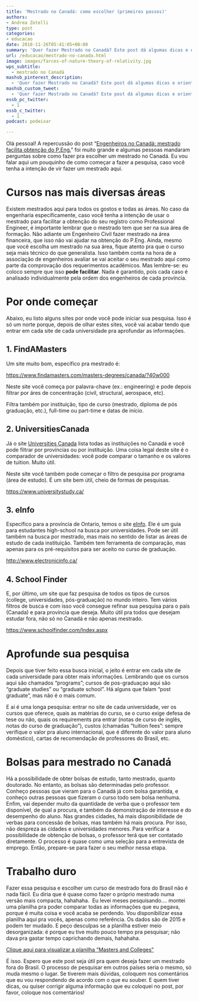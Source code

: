 ```yaml
---
title: 'Mestrado no Canadá: como escolher (primeiros passos)'
authors:
- Andrea Zotelli
type: post
categories:
- educacao
date: 2018-11-26T05:41:05+00:00
summary: 'Quer fazer Mestrado no Canadá? Este post dá algumas dicas e orientações pra você saber pelo menos por onde começar a pesquisar. Leia deixe seu comentário. '
url: /educacao/mestrado-no-canada.html
image: images/farces-of-nature-theory-of-relativity.jpg
wps_subtitle:
  - mestrado no Canadá
mashsb_pinterest_description:
  - 'Quer fazer Mestrado no Canadá? Este post dá algumas dicas e orientações pra você saber pelo menos por onde começar a pesquisar. Leia deixe seu comentário. '
mashsb_custom_tweet:
  - 'Quer fazer Mestrado no Canadá? Este post dá algumas dicas e orientações pra você saber pelo menos por onde começar a pesquisar. Leia deixe seu comentário. '
essb_pc_twitter:
  - 1
essb_c_twitter:
  - 1
podcast: podeixar

---
```

Olá pessoal! A repercussão do post &#8220;[Engenheiros no Canadá: mestrado facilita obtenção do P.Eng.][1]&#8221; foi muito grande e algumas pessoas mandaram perguntas sobre como fazer pra escolher um mestrado no Canadá. Eu vou falar aqui um pouquinho de como começar a fazer a pesquisa, caso você tenha a intenção de vir fazer um mestrado aqui.

# Cursos nas mais diversas áreas

Existem mestrados aqui para todos os gostos e todas as áreas. No caso da engenharia especificamente, caso você tenha a intenção de usar o mestrado para facilitar a obtenção do seu registro como Professional Engineer, é importante lembrar que o mestrado tem que ser na sua área de formação. Não adiante um Engenheiro Civil fazer mestrado na área financeira, que isso não vai ajudar na obtenção do P.Eng. Ainda, mesmo que você escolha um mestrado na sua área, fique atento pra que o curso seja mais técnico do que generalista. Isso também conta na hora de a associação de engenheiros avaliar se vai aceitar o seu mestrado aqui como parte da comprovação dos requerimentos acadêmicos. Mas lembre-se: eu coloco sempre que isso **pode facilitar**. Nada é garantido, pois cada caso é analisado individualmente pela ordem dos engenheiros de cada província.

# Por onde começar

Abaixo, eu listo alguns sites por onde você pode iniciar sua pesquisa. Isso é só um norte porque, depois de olhar estes sites, você vai acabar tendo que entrar em cada site de cada universidade pra aprofundar as informações.

## 1. FindAMasters

Um site muito bom, específico pra mestrado é:

<https://www.findamasters.com/masters-degrees/canada/?40w000>

Neste site você começa por palavra-chave (ex.: engineering) e pode depois filtrar por áres de concentração (civil, structural, aerospace, etc).

Filtra também por instituição, tipo de curso (mestrado, diploma de pós graduação, etc.), full-time ou part-time e datas de início.

## 2. UniversitiesCanada

Já o site <a href="https://www.universitystudy.ca/" target="_blank" rel="noopener noreferrer">Universities Canada</a> lista todas as instituições no Canadá e você pode filtrar por províncias ou por instituição. Uma coisa legal deste site é o comparador de universidades: você pode comparar o tamanho e os valores de tuition. Muito útil.

Neste site você também pode começar o filtro de pesquisa por programa (área de estudo). É um site bem útil, cheio de formas de pesquisas.

<https://www.universitystudy.ca/>

## 3. eInfo

Específico para a província de Ontario, temos o site <a href="http://www.electronicinfo.ca/" target="_blank" rel="noopener noreferrer">eInfo</a>. Ele é um guia para estudantes high-school na busca por universidades. Pode ser útil também na busca por mestrado, mas mais no sentido de listar as áreas de estudo de cada instituição. Também tem ferramenta de comparação, mas apenas para os pré-requisitos para ser aceito no curso de graduação.

<http://www.electronicinfo.ca/>

## 4. School Finder

E, por último, um site que faz pesquisa de todos os tipos de cursos (college, universidades, pós-graduação) no mundo inteiro. Tem vários filtros de busca e com isso você consegue refinar sua pesquisa para o país (Canada) e para província que deseja. Muito útil pra todos que desejam estudar fora, não só no Canadá e não apenas mestrado.

<https://www.schoolfinder.com/Index.aspx>

# Aprofunde sua pesquisa

Depois que tiver feito essa busca inicial, o jeito é entrar em cada site de cada universidade para obter mais informações. Lembrando que os cursos aqui são chamados &#8220;programs&#8221;; cursos de pos-graduaçao aqui são &#8220;graduate studies&#8221; ou &#8220;graduate school&#8221;. Há alguns que falam &#8220;post graduate&#8221;, mas não é o mais comum.

E aí é uma longa pesquisa: entrar no site de cada universidade, ver os cursos que oferece, quais as matérias do curso, se o curso exige defesa de tese ou não, quais os requirements pra entrar (notas de curso de inglês, notas do curso de graduação&#8221;), custos (chamadas &#8220;tuition fees&#8221;: sempre verifique o valor pra aluno internacional, que é diferente do valor para aluno doméstico), cartas de recomendação de professores do Brasil, etc.

# Bolsas para mestrado no Canadá

Há a possibilidade de obter bolsas de estudo, tanto mestrado, quanto doutorado. No entanto, as bolsas são determinadas pelo professor. Conheço pessoas que vieram para o Canadá já com bolsa garantida, e conheço outras pessoas que fizeram o curso todo sem bolsa nenhuma. Enfim, vai depender muito da quantidade de verba que o professor tem disponível, de qual a procura, e também da demonstração de interesse e do desempenho do aluno. Nas grandes cidades, há mais disponibilidade de verbas para concessão de bolsas, mas também há mais procura. Por isso, não despreza as cidades e universidades menores. Para verificar a possibilidade de obtenção de bolsas, o professor terá que ser contatado diretamente. O processo é quase como uma seleção para a entrevista de emprego. Então, prepare-se para fazer o seu melhor nessa etapa.

# Trabalho duro

Fazer essa pesquisa e escolher um curso de mestrado fora do Brasil não é nada fácil. Eu diria que é quase como fazer o próprio mestrado numa versão mais compacta, hahahaha.  Eu levei meses pesquisando&#8230;. montei uma planilha pra poder comparar todas as informações que eu pegava, porque é muita coisa e você acaba se perdendo. Vou disponibilizar essa planilha aqui pra vocês, apenas como referência. Os dados são de 2015 e podem ter mudado. E peço desculpas se a planilha estiver meio desorganizada: é porque eu tive muito pouco tempo pra pesquisar; não dava pra gastar tempo caprichando demais, hahahaha.

<a href="https://drive.google.com/open?id=1de7LsWskPOafnikDDOHjXJhx7vF3U7He" target="_blank" rel="noopener noreferrer">Clique aqui para visualizar a planilha &#8220;Masters and Colleges&#8221;</a>

É isso. Espero que este post seja útil pra quem deseja fazer um mestrado fora do Brasil. O processo de pesquisar em outros países seria o mesmo, só muda mesmo o lugar. Se tiverem mais dúvidas, coloquem nos comentários que eu vou respondendo de acordo com o que eu souber. E quem tiver dicas, ou quiser corrigir alguma informação que eu coloquei no post, por favor, coloque nos comentários!

 [1]: https://www.canadaagora.com/andreazotelli/mestrado-engenheiros-peng.html
